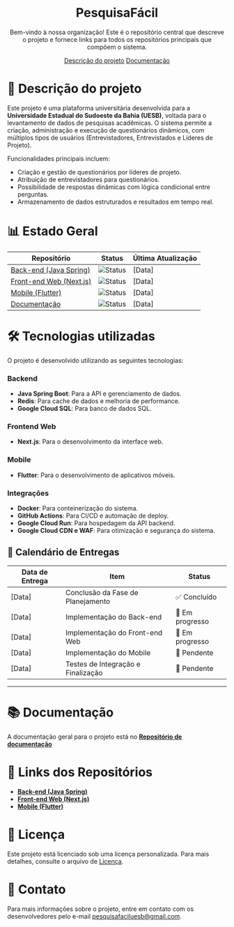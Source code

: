 <h1 align="center" size="20">PesquisaFácil</h1>

<p align="center"> Bem-vindo à nossa organização! Este é o repositório central que descreve o projeto e fornece links para todos os repositórios principais que compõem o sistema.<p>
<p align="center">
  <a href="#descrição-do-projeto">Descrição do projeto</a>
  <a href="#documentação">Documentação</a>
</p>

# 📝 Descrição do projeto
Este projeto é uma plataforma universitária desenvolvida para a **Universidade Estadual do Sudoeste da Bahia (UESB)**, voltada para o levantamento de dados de pesquisas acadêmicas. O sistema permite a criação, administração e execução de questionários dinâmicos, com múltiplos tipos de usuários (Entrevistadores, Entrevistados e Líderes de Projeto).

Funcionalidades principais incluem:
- Criação e gestão de questionários por líderes de projeto.
- Atribuição de entrevistadores para questionários.
- Possibilidade de respostas dinâmicas com lógica condicional entre perguntas.
- Armazenamento de dados estruturados e resultados em tempo real.


# 📊 Estado Geral

| Repositório           | Status                                                                 | Última Atualização |
|-----------------------|------------------------------------------------------------------------|--------------------|
| [Back-end (Java Spring)](link-para-o-repositorio-backend)  | ![Status](https://img.shields.io/badge/status-em%20progresso-yellow) | [Data] |
| [Front-end Web (Next.js)](link-para-o-repositorio-web)     | ![Status](https://img.shields.io/badge/status-em%20progresso-yellow) | [Data] |
| [Mobile (Flutter)](link-para-o-repositorio-mobile)         | ![Status](https://img.shields.io/badge/status-em%20progresso-yellow) | [Data] |
| [Documentação](link-para-o-repositorio-documentacao)       | ![Status](https://img.shields.io/badge/status-finalizado-green) | [Data] |



# 🛠 Tecnologias utilizadas
O projeto é desenvolvido utilizando as seguintes tecnologias:

### Backend
- **Java Spring Boot**: Para a API e gerenciamento de dados.
- **Redis**: Para cache de dados e melhoria de performance.
- **Google Cloud SQL**: Para banco de dados SQL.

### Frontend Web
- **Next.js**: Para o desenvolvimento da interface web.

### Mobile
- **Flutter**: Para o desenvolvimento de aplicativos móveis.

### Integrações
- **Docker**: Para conteinerização do sistema.
- **GitHub Actions**: Para CI/CD e automação de deploy.
- **Google Cloud Run**: Para hospedagem da API backend.
- **Google Cloud CDN e WAF**: Para otimização e segurança do sistema.



## 📅 Calendário de Entregas

| Data de Entrega  | Item                                                  | Status             |
|------------------|-------------------------------------------------------|--------------------|
| [Data]           | Conclusão da Fase de Planejamento                     | ✅ Concluído        |
| [Data]           | Implementação do Back-end                             | 🔄 Em progresso    |
| [Data]           | Implementação do Front-end Web                        | 🔄 Em progresso    |
| [Data]           | Implementação do Mobile                               | 🚧 Pendente         |
| [Data]           | Testes de Integração e Finalização                    | 🚧 Pendente         |

---

# 📚 Documentação

A documentação geral para o projeto está no **[Repositório de documentação](https://github.com/PesquisaFacilUesb/pesquisafacil-docs)**


# 📂 Links dos Repositórios

- **[Back-end (Java Spring)](link-para-o-repositorio-backend)**
- **[Front-end Web (Next.js)](link-para-o-repositorio-web)**
- **[Mobile (Flutter)](link-para-o-repositorio-mobile)**


# 📜 Licença

Este projeto está licenciado sob uma licença personalizada. Para mais detalhes, consulte o arquivo de [Licença](link-para-o-arquivo-de-licenca).



# 📧 Contato

Para mais informações sobre o projeto, entre em contato com os desenvolvedores pelo e-mail [pesquisafaciluesb@gmail.com](mailto:pesquisafaciluesb@gmail.com).
